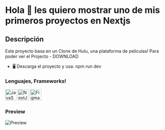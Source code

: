 Hola 👋 les quiero mostrar uno de mis primeros proyectos en Nextjs
=================================================

Descripción
------

Este proyecto basa en un Clone de Hulu, una plataforma de peliculas!
Para poder ver el Projecto - DOWNLOAD

* 🖥️  Descarga el proyecto y usa: npm run dev

### Lenguajes, Frameworks!

<p align="left">
<a href="https://developer.mozilla.org/en-US/docs/Web/JavaScript" target="_blank" rel="noreferrer"><img src="https://raw.githubusercontent.com/danielcranney/readme-generator/main/public/icons/skills/javascript-colored.svg" width="36" height="36" alt="JavaScript" /></a>
<a href="https://nextjs.org/docs" target="_blank" rel="noreferrer"><img src="https://raw.githubusercontent.com/danielcranney/readme-generator/main/public/icons/skills/nextjs-colored.svg" width="36" height="36" alt="NextJs" /></a>
<a href="https://www.figma.com/" target="_blank" rel="noreferrer"><img src="https://raw.githubusercontent.com/danielcranney/readme-generator/main/public/icons/skills/figma-colored.svg" width="36" height="36" alt="Figma" /></a>
</p>


### Preview

<img src="https://res.cloudinary.com/dovavvnjx/image/upload/v1656093998/hulu_ahmuay.png" alt="Preview">
